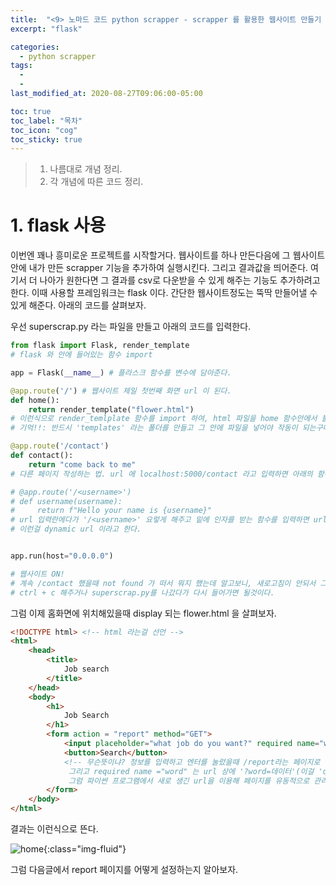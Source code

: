 ```yaml
---
title:  "<9> 노마드 코드 python scrapper - scrapper 를 활용한 웹사이트 만들기 1"
excerpt: "flask"

categories:
  - python scrapper
tags:
  - 
  - 
last_modified_at: 2020-08-27T09:06:00-05:00

toc: true
toc_label: "목차"
toc_icon: "cog"
toc_sticky: true
---
```


> 1. 나름대로 개념 정리.  
> 2. 각 개념에 따른 코드 정리.  


# 1. flask 사용

이번엔 꽤나 흥미로운 프로젝트를 시작할거다. 웹사이트를 하나 만든다음에 그 웹사이트안에 내가 만든 scrapper 기능을 추가하여 실행시킨다. 그리고 결과값을 띄어준다. 여기서 더 나아가 원한다면 그 결과를 csv로 다운받을 수 있게 해주는 기능도 추가하려고 한다. 이때 사용할 프레임워크는 flask 이다. 간단한 웹사이트정도는 뚝딱 만들어낼 수 있게 해준다. 아래의 코드를 살펴보자.

우선 superscrap.py 라는 파일을 만들고 아래의 코드를 입력한다.

```python
from flask import Flask, render_template
# flask 와 안에 들어있는 함수 import

app = Flask(__name__) # 플라스크 함수를 변수에 담아준다.

@app.route('/') # 웹사이트 제일 첫번째 화면 url 이 된다.
def home():
    return render_template("flower.html")
# 이런식으로 render_temlplate 함수를 import 하여, html 파일을 home 함수안에서 불러와 웹상에 그 파일을 띄울 수 있게 된다.(flower.html 은 아래에 첨부해놨다.) 
# 기억!!: 반드시 'templates' 라는 폴더를 만들고 그 안에 파일을 넣어야 작동이 되는구나!!

@app.route('/contact')
def contact():    
    return "come back to me"
# 다른 페이지 작성하는 법. url 에 localhost:5000/contact 라고 입력하면 아래의 함수가 작동한다.

# @app.route('/<username>')
# def username(username):
#     return f"Hello your name is {username}"
# url 입력란에다가 '/<username>' 요렇게 해주고 밑에 인자를 받는 함수를 입력하면 url에 입력하는 글자가 인자가 되어 username 함수에 대입된다. 
# 이런걸 dynamic url 이라고 한다.


app.run(host="0.0.0.0")

# 웹사이트 ON!
# 계속 /contact 했을때 not found 가 떠서 뭐지 했는데 알고보니, 새로고침이 안되서 그런것이었다.
# ctrl + c 해주거나 superscrap.py를 나갔다가 다시 들어가면 될것이다.
```

그럼 이제 홈화면에 위치해있을때 display 되는 flower.html 을 살펴보자.

```html
<!DOCTYPE html> <!-- html 라는걸 선언 -->
<html>
    <head>
        <title>
            Job search
        </title>
    </head>        
    <body>
        <h1>
            Job Search
        </h1>
        <form action = "report" method="GET">
            <input placeholder="what job do you want?" required name="word"/> 
            <button>Search</button> 
            <!-- 무슨뜻이냐? 정보를 입력하고 엔터를 눌렀을때 /report라는 페이지로 정보가 이동하고(superscrap.py에서 app.route('/report')를 만들거다) 이동하는 방법은 그 정보를 get하는 것이다.
             그리고 required name ="word" 는 url 상에 '?word=데이터'(이걸 'query argument' 라고 한다) 라고 뜨게 된다. 
             그럼 파이썬 프로그램에서 새로 생긴 url을 이용해 페이지를 유동적으로 관리할 수 있게 된다. 전반적으로는, 데이터를 다른페이지로 보내는 방법이다. -->
        </form>
    </body>    
</html>

```

결과는 이런식으로 뜬다. 

![home](https://yeonghunko.github.io/assets/img/scrap/home.png){:class="img-fluid"}

그럼 다음글에서 report 페이지를 어떻게 설정하는지 알아보자.




